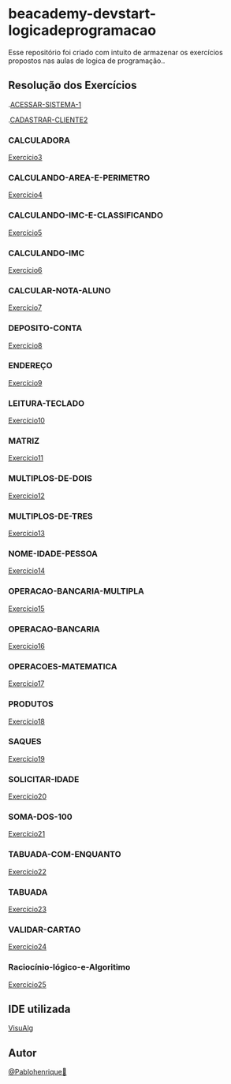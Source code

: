 # beacademy-devstart-logicadeprogramacao

Esse repositório foi criado com intuito de armazenar os exercícios propostos nas aulas de logica de programação..

## Resolução dos Exercícios


.[ACESSAR-SISTEMA-1](./Exercicios-de-algoritimo/ACESSAR-SISTEMA.ALG)


.[CADASTRAR-CLIENTE2](./Exercicios-de-algoritimo/CADASTRAR-CLIENTE.ALG)

### CALCULADORA

[Exercício3](./Exercicios-de-algoritimo/CALCULADORA.ALG)

### CALCULANDO-AREA-E-PERIMETRO

[Exercício4](./Exercicios-de-algoritimo/CALCULANDO-AREA-E-PERIMETRO.ALG)

### CALCULANDO-IMC-E-CLASSIFICANDO

[Exercício5](./Exercicios-de-algoritimo/CALCULANDO-IMC-E-CLASSIFICANDO.ALG)

### CALCULANDO-IMC

[Exercício6](./Exercicios-de-algoritimo/CALCULANDO-IMC.ALG)

### CALCULAR-NOTA-ALUNO

[Exercício7](./Exercicios-de-algoritimo/CALCULAR-NOTA-ALUNO.ALG)

### DEPOSITO-CONTA

[Exercício8](./Exercicios-de-algoritimo/DEPOSITO-CONTA.ALG)

### ENDEREÇO

[Exercício9](./Exercicios-de-algoritimo/ENDERE%C3%87O.ALG)

### LEITURA-TECLADO

[Exercício10](./Exercicios-de-algoritimo/LEITURA-TECLADO.ALG)

### MATRIZ

[Exercício11](./Exercicios-de-algoritimo/MATRIZ.ALG)

### MULTIPLOS-DE-DOIS

[Exercício12](./Exercicios-de-algoritimo/MULTIPLOS-DE-DOIS.ALG)

### MULTIPLOS-DE-TRES

[Exercício13](./Exercicios-de-algoritimo/MULTIPLOS-DE-TRES.ALG)

### NOME-IDADE-PESSOA

[Exercício14](./Exercicios-de-algoritimo/NOME-IDADE-PESSOA.ALG)

### OPERACAO-BANCARIA-MULTIPLA

[Exercício15](./Exercicios-de-algoritimo/OPERACAO-BANCARIA-MULTIPLA.ALG)

### OPERACAO-BANCARIA

[Exercício16](./Exercicios-de-algoritimo/OPERACAO-BANCARIA.ALG)

### OPERACOES-MATEMATICA

[Exercício17](./Exercicios-de-algoritimo/OPERACOES-MATEMATICA.ALG)

### PRODUTOS

[Exercício18](./Exercicios-de-algoritimo/PRODUTOS.ALG)

### SAQUES

[Exercício19](./Exercicios-de-algoritimo/SAQUES.ALG)

### SOLICITAR-IDADE

[Exercício20](./Exercicios-de-algoritimo/SOLICITAR-IDADE.ALG)

### SOMA-DOS-100

[Exercício21](./Exercicios-de-algoritimo/SOMA-DOS-100.ALG)

### TABUADA-COM-ENQUANTO

[Exercício22](./Exercicios-de-algoritimo/TABUADA-COM-ENQUANTO.ALG)

### TABUADA

[Exercício23](./Exercicios-de-algoritimo/TABUADA.ALG)

### VALIDAR-CARTAO

[Exercício24](./Exercicios-de-algoritimo/VALIDAR-CARTAO.ALG)

### Raciocínio-lógico-e-Algoritimo

[Exercício25](./Racioc%C3%ADnio-l%C3%B3gico-e-Algoritimo/Racioc%C3%ADnio-l%C3%B3gico-e-Algoritimo.txt)
## IDE utilizada 
[VisuAlg](https://visualg3.com.br/)
## Autor 
[@Pablohenrique🚀]()

